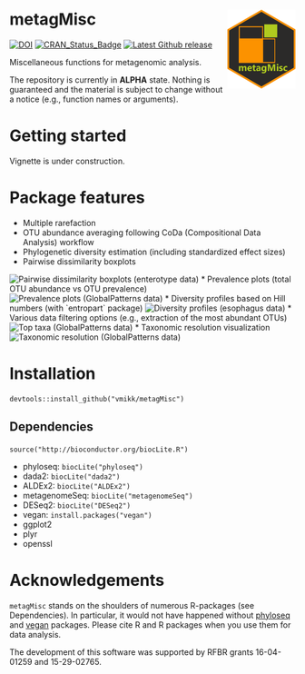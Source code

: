 # metagMisc <img src='figures/Logo_metagMisc.png' align="right" height="139" />

<!-- badges: start -->

[![DOI](https://zenodo.org/badge/DOI/10.5281/zenodo.571403.svg)](https://doi.org/10.5281/zenodo.571403)
[![CRAN_Status_Badge](http://www.r-pkg.org/badges/version/metagMisc)](https://cran.r-project.org/package=metagMisc)
[![Latest Github release](https://img.shields.io/github/release/vmikk/metagMisc.svg)](https://github.com/vmikk/metagMisc/releases/latest)

<!-- badges: end -->

Miscellaneous functions for metagenomic analysis.

The repository is currently in **ALPHA** state. Nothing is guaranteed and the material is subject to change without a notice (e.g., function names or arguments).

# Getting started

Vignette is under construction.

# Package features
* Multiple rarefaction
* OTU abundance averaging following CoDa (Compositional Data Analysis) workflow
* Phylogenetic diversity estimation (including standardized effect sizes)
* Pairwise dissimilarity boxplots
<img src="vignettes/Pairwise_dissimilarity_boxplot.png" width="500" title="Pairwise dissimilarity boxplots (enterotype data)" />
* Prevalence plots (total OTU abundance vs OTU prevalence)
<img src="vignettes/Prevalence_plots.png" width="500" title="Prevalence plots (GlobalPatterns data)" />
* Diversity profiles based on Hill numbers (with `entropart` package)
<img src="vignettes/Diversity_profile.png" width="500" title="Diversity profiles (esophagus data)" />
* Various data filtering options (e.g., extraction of the most abundant OTUs)
<img src="vignettes/Filter_top_taxa.png" width="500" title="Top taxa (GlobalPatterns data)" />
* Taxonomic resolution visualization
<img src="vignettes/Taxonomic_resolution.png" width="500" title="Taxonomic resolution (GlobalPatterns data)" />

# Installation
```
devtools::install_github("vmikk/metagMisc")
```

## Dependencies

`source("http://bioconductor.org/biocLite.R")`
* phyloseq: `biocLite("phyloseq")`
* dada2: `biocLite("dada2")`
* ALDEx2: `biocLite("ALDEx2")`
* metagenomeSeq: `biocLite("metagenomeSeq")`
* DESeq2: `biocLite("DESeq2")`
* vegan: `install.packages("vegan")`
* ggplot2
* plyr
* openssl

# Acknowledgements
`metagMisc` stands on the shoulders of numerous R-packages (see Dependencies). In particular, it would not have happened without [phyloseq](https://github.com/joey711/phyloseq/) and [vegan](https://github.com/vegandevs/vegan/) packages. Please cite R and R packages when you use them for data analysis. 

The development of this software was supported by RFBR grants 16-04-01259 and 15-29-02765.
